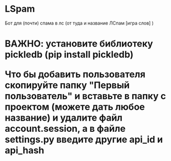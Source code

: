 # LSpam

Бот для (почти) спама в лс (от туда и название ЛСпам [игра слов] )

<h1>ВАЖНО: установите библиотеку pickledb (pip install pickledb)
  
Что бы добавить пользователя скопируйте папку 
  "Первый пользователь"
и вставьте в папку с проектом (можете дать любое название) и удалите файл account.session, а в файле settings.py введите другие api_id и api_hash
